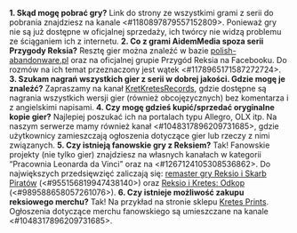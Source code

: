 **1. Skąd mogę pobrać gry?** Link do strony ze wszystkimi grami z serii do pobrania znajdziesz na kanale <#1180897879557152809>. Ponieważ gry nie są już dostępne w oficjalnej sprzedaży, ich twórcy nie widzą problemu ze ściąganiem ich z internetu.
**2. Co z grami AidemMedia spoza serii Przygody Reksia?** Resztę gier można znaleźć w bazie [polish-abandonware.pl](https://mirror.polish-abandonware.pl/Gry/AidemMedia/) oraz na oficjalnej grupie Przygód Reksia na Facebooku. Do rozmów na ich temat przeznaczony jest wątek <#1178965171587272724>.
**3. Szukam nagrań wszystkich gier z serii w dobrej jakości. Gdzie mogę je znaleźć?** Zapraszamy na kanał [KretKretesRecords](https://www.youtube.com/channel/UC3l9N7V1IMAXMY6U-sBMbUw), gdzie dostępne są nagrania wszystkich wersji gier (również obcojęzycznych) bez komentarza i z angielskimi napisami.
**4. Czy mogę gdzieś kupić/sprzedać oryginalne kopie gier?** Najlepiej poszukać ich na portalach typu Allegro, OLX itp. Na naszym serwerze mamy również kanał <#1048317896209731685>, gdzie użytkownicy zamieszczają ogłoszenia dotyczące gier lub rzeczy z nimi związanych.
**5. Czy istnieją fanowskie gry z Reksiem?** Tak! Fanowskie projekty (nie tylko gier) znajdziesz na własnych kanałach w kategorii “Pracownia Leonarda da Vinci” oraz na <#1267124105308536862>. Do największych przedsięwzięć zaliczają się: [remaster gry Reksio i Skarb Piratów](https://www.przygody-reksia.pl/risp-re) (<#955156819947438140>) oraz [Reksio i Kretes: Odkop](https://fox-centurion.itch.io/rex-moles-the-unearthing) (<#989588658057261076>).
**6. Czy istnieje możliwość zakupu reksiowego merchu?** Tak! Na przykład na stronie sklepu [Kretes Prints](https://kretesprints.cupsell.pl/k/all). Ogłoszenia dotyczące merchu fanowskiego są umieszczane na kanale <#1048317896209731685>.
